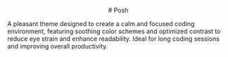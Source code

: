 <p style="text-align: center;"># Posh</p>

A pleasant theme designed to create a calm and focused coding environment, featuring soothing color schemes and optimized contrast to reduce eye strain and enhance readability. Ideal for long coding sessions and improving overall productivity.
